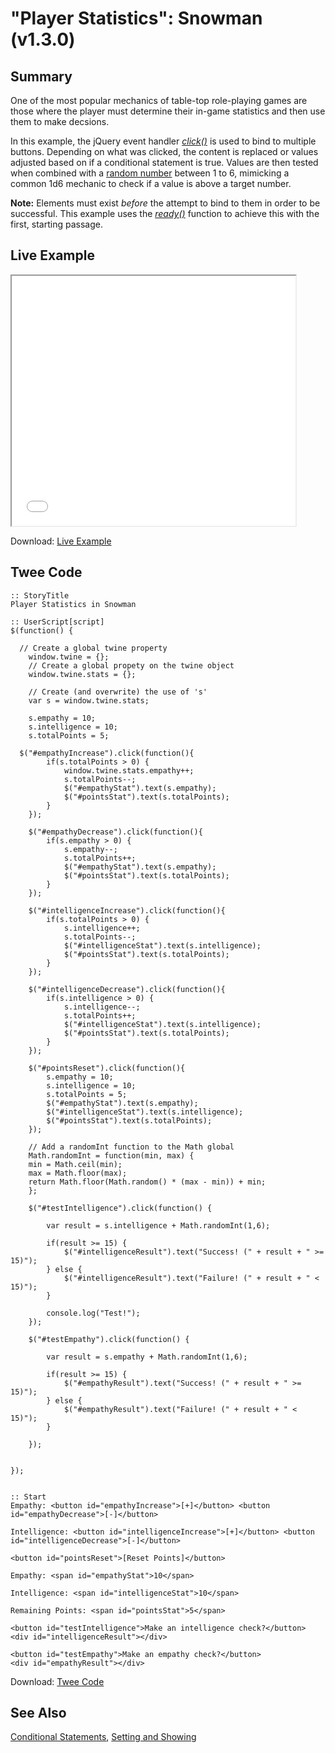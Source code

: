 # "Player Statistics": Snowman (v1.3.0)

## Summary

One of the most popular mechanics of table-top role-playing games are those where the player must determine their in-game statistics and then use them to make decsions.

In this example, the jQuery event handler *[click()](https://api.jquery.com/click/)* is used to bind to multiple buttons. Depending on what was clicked, the content is replaced or values adjusted based on if a conditional statement is true. Values are then tested when combined with a [random number](https://developer.mozilla.org/en-US/docs/Web/JavaScript/Reference/Global_Objects/Math/random) between 1 to 6, mimicking a common 1d6 mechanic to check if a value is above a target number.


<div class="alertbox information"><strong>Note:</strong> Elements must exist <em>before</em> the attempt to bind to them in order to be successful. This example uses the <em><a href="https://api.jquery.com/ready/">ready()</a></em> function to achieve this with the first, starting passage.</div>

## Live Example

<section>
<iframe src="snowman_player_statistics_example.html" height=400 width=90%></iframe>


Download: <a href="snowman_player_statistics_example.html" target="_blank">Live Example</a>
</section>

## Twee Code

```
:: StoryTitle
Player Statistics in Snowman

:: UserScript[script]
$(function() {
	
  // Create a global twine property	
	window.twine = {};
	// Create a global propety on the twine object
	window.twine.stats = {};
	
	// Create (and overwrite) the use of 's'
	var s = window.twine.stats;
	
	s.empathy = 10;
	s.intelligence = 10;
	s.totalPoints = 5;
	
  $("#empathyIncrease").click(function(){
		if(s.totalPoints > 0) {
			window.twine.stats.empathy++;
			s.totalPoints--;
			$("#empathyStat").text(s.empathy);
			$("#pointsStat").text(s.totalPoints);
		}
	});
	
	$("#empathyDecrease").click(function(){
		if(s.empathy > 0) {
			s.empathy--;
			s.totalPoints++;
			$("#empathyStat").text(s.empathy);
			$("#pointsStat").text(s.totalPoints);
		}
	});
	
	$("#intelligenceIncrease").click(function(){
		if(s.totalPoints > 0) {
			s.intelligence++;
			s.totalPoints--;
			$("#intelligenceStat").text(s.intelligence);
			$("#pointsStat").text(s.totalPoints);
		}
	});
	
	$("#intelligenceDecrease").click(function(){
		if(s.intelligence > 0) {
			s.intelligence--;
			s.totalPoints++;
			$("#intelligenceStat").text(s.intelligence);
			$("#pointsStat").text(s.totalPoints);
		}
	});
	
	$("#pointsReset").click(function(){
		s.empathy = 10;
		s.intelligence = 10;
		s.totalPoints = 5;
		$("#empathyStat").text(s.empathy);
		$("#intelligenceStat").text(s.intelligence);
		$("#pointsStat").text(s.totalPoints);
	});
	
	// Add a randomInt function to the Math global
	Math.randomInt = function(min, max) {
  	min = Math.ceil(min);
  	max = Math.floor(max);
  	return Math.floor(Math.random() * (max - min)) + min;
	};
	
	$("#testIntelligence").click(function() {
		
		var result = s.intelligence + Math.randomInt(1,6);
		
		if(result >= 15) {
			$("#intelligenceResult").text("Success! (" + result + " >= 15)");
		} else {
			$("#intelligenceResult").text("Failure! (" + result + " < 15)");
		}
		
		console.log("Test!");
	});
	
	$("#testEmpathy").click(function() {
		
		var result = s.empathy + Math.randomInt(1,6);
		
		if(result >= 15) {
			$("#empathyResult").text("Success! (" + result + " >= 15)");
		} else {
			$("#empathyResult").text("Failure! (" + result + " < 15)");
		}
		
	});
	
	
});


:: Start
Empathy: <button id="empathyIncrease">[+]</button> <button id="empathyDecrease">[-]</button> 

Intelligence: <button id="intelligenceIncrease">[+]</button> <button id="intelligenceDecrease">[-]</button>

<button id="pointsReset">[Reset Points]</button>

Empathy: <span id="empathyStat">10</span>

Intelligence: <span id="intelligenceStat">10</span>

Remaining Points: <span id="pointsStat">5</span>

<button id="testIntelligence">Make an intelligence check?</button>
<div id="intelligenceResult"></div>

<button id="testEmpathy">Make an empathy check?</button>
<div id="empathyResult"></div>

```

Download: <a href="snowman_player_statistics_twee.txt" target="_blank">Twee Code</a>

## See Also

[Conditional Statements](../../conditionalstatements/snowman/snowman_conditionalstatements.md), [Setting and Showing](../../settingandshowing/snowman/snowman_settingandshowing.md)

